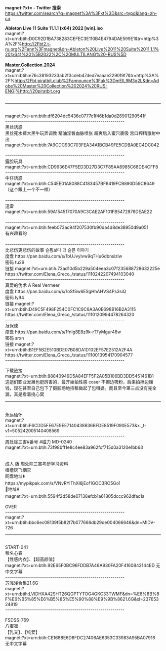 ﻿<b>magnet:?xt= - Twitter 搜索</b><br>
<a href="https://twitter.com/search?q=magnet%3A%3Fxt%3D&src=typd&lang=zh-cn">https://twitter.com/search?q=magnet%3A%3Fxt%3D&src=typd&lang=zh-cn</a>
<br>

﻿<b>Ableton Live 11 Suite 11.1.1 (x64) 2022 [win].iso</b><br>
magnet:?xt=urn:btih:D0C92D1BA738283CEFEC3E110B4E4794DAE599E1&tr=http%3A%2F%http://2Fbt2.t-ru.org%2Fann%3Fmagnet&dn=Ableton%20Live%2011%20Suite%2011.1.1%20(x64)%20%5B2022%2C%20MULTILANG%20-RUS%5D
<br>
<br>
﻿<b>Master.Collection.2024</b><br>
magnet:?xt=urn:btih:e76c38193233ab2f3cdeb47ded7eaaae2290f9f7&tr=http%3A%2F%http://2Fbt.piratbit.club%2Fannounce%3Fuk%3DmEIL9M3q2L&dn=Adobe%20Master%20Collection%202024%20RUS-ENG|%http://20piratbit.org<br>
<br>

------------------------------------------------------------
<br>
magnet:?xt=urn:btih:df6204dc5436c0777c1f46b1da0d26901290541f
<br>
------------------------------------------------------------
<br>
黑丝诱惑<br>
黑丝死水裤大黑牛玩弄调教 精油淫臀血脉喷张 超爽后入蜜穴裹吸 宫口榨精激射中出<br>
magnet:?xt=urn:btih:7A9CDC93C703FEA34A1BCB49FE5CDBA0EC4DC042
<br><br>
------------------------------------------------------------
<br>
露脸玩具<br>
magnet:?xt=urn:btih:CD9636E47F5ED3D27D3C7F85AA6985C68DE4CFF8
<br>
------------------------------------------------------------
<br>
牛仔诱惑<br>
magnet:?xt=urn:btih:C54EE01A8088C4183457BF8419FCB890D59C8649<br>
（这个跟上一个不一样）<br>
<br>
------------------------------------------------------------
<br>
迅雷<br>
magnet:?xt=urn:btih:59A154517070A9C3CAE2AF101FB5472876DEAE22
<br><br>
------------------------------------------------------------
<br>
magnet:?xt=urn:btih:feeb073ac94f207530fb90da4d8de38950d9a051
<br>
有兴趣看的
<br><br>
------------------------------------------------------------
<br>
比悲伤更悲伤的故事 슬픔보다 더 슬픈 이야기 <br>
度盘 https://pan.baidu.com/s/1bUJvyIvw9qTHu6dbnsizlw <br>
密码 tu29 <br>
链接 magnet:?xt=urn:btih:73ad10d5b229a504eea3c07f235688728632225e 
https://twitter.com/Elena_Greco_/status/1110242207494103040<br>
------------------------------------------------------------
<br>
真爱的伪术 A Real Vermeer<br>
度盘 https://pan.baidu.com/s/1oSfSw6ESgHhAHVS4Ps3siQ <br>
密码 ly94<br>
链接 magnet:?xt=urn:btih:D49C5F498F254C0FC1C9C6A3A0E698B16B2A3115
https://twitter.com/Elena_Greco_/status/1110120994478264320<br>
------------------------------------------------------------
<br>
范保德<br>
度盘 https://pan.baidu.com/s/1fnIg8E8z9k-rT7yMgur48w <br>
密码 srxn<br>
链接 magnet:?xt=urn:btih:B1EF5B2E510BDE07B08DA1D102EF57E2512A2F4A 
https://twitter.com/Elena_Greco_/status/1110013954170904577<br>
------------------------------------------------------------
<br>

下载链接<br>magnet:?xt=urn:btih:88840949D5A84EFF5F2A05B106BD3DD5451461B1<br>
这姐们职业发展也挺厉害的，最开始拍性感 coser 不擦边吸粉，后来拍擦边赚钱，现在甚至自己包下了摄影场地招租做起了包租婆。而且至今第三点没有完全漏，真是看着挠心窝
<br>

------------------------------------------------------------
<br>
永远缅怀<br>
magnet:?xt=urn:btih:F6CDD5FE67E9EE7140438B36BFDE8519F090E573&x._t-v1=505242005140408569
<br>
------------------------------------------------------------
<br>
周处除三害#番号 #磁力 MD-0240 <br>
magnet:?xt=urn:btih:73f98bff1e8c4ee83a962fcf715d0a3120e1bb63
<br><br><br>
成人 版 周处除三害考研学习资料
<br>
樯橹灰飞烟灭
<br>
网盘地址⬇️<br>
https://mypikpak.com/s/VNvRYiThXl6jEof1GOC3RO5Go1
<br>
🔗地址⬇️<br>
magnet:?xt=urn:btih:5594f2d58de07138efcb1a61805dccc962dfac1a
<br><br>
OVER<br>
------------------------------------------------------------
<br>
magnet:?xt=urn:btih:bbc6ec08139f5b82f7b077666db29de004066646&dn=MIDV-726
<br>

------------------------------------------------------------
<br>
START-041<br>
稚名心春<br>
【性感内衣】、【超高颜值】<br>
magnet:?xt=urn:btih:92E65F0BC96FDDB7A46A930FA20F4160842144ED
无中文字幕<br>
------------------------------------------------------------
<br>
苏浅浅合集21.6G<br>
magnet:?xt=urn:btih:LVIDHXA42SHT26QGPTYTOG4GKC33TWMF&dn=%E8%8B%8F%E6%B5%85%E6%B5%85%E5%90%88%E9%9B%8621.6G&xl=23765324819
<br>
------------------------------------------------------------
<br><br>
FSDSS-769<br>
八蜜凛<br>
【乳交】、【纯爱】<br>
magnet:?xt=urn:btih:CE1688E6D8FDC27406AE6353C33983A95BA07916<br>
无中文字幕<br>
<br>

